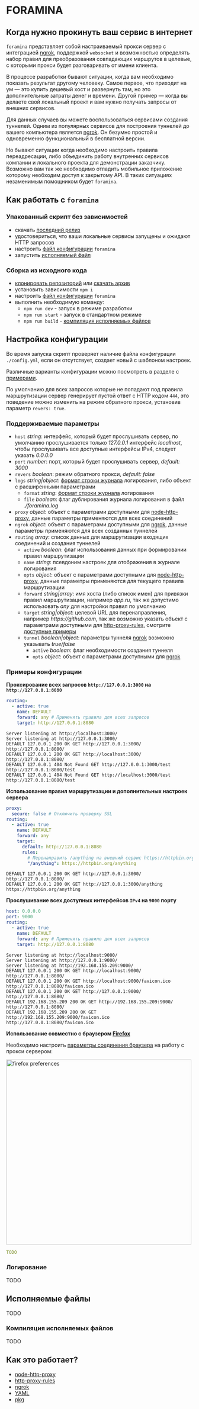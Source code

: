 <!--suppress ALL -->

# FORAMINA

## Когда нужно прокинуть ваш сервис в интернет

`foramina` представляет собой настраиваемый прокси сервер с интеграцией [ngrok](https://ngrok.com),
поддержкой `websocket` и возможностью определять набор правил для преобразования совпадающих маршрутов в целевые, с
которыми прокси будет разговаривать от имени клиента.

В процессе разработки бывают ситуации, когда вам необходимо показать результат другому человеку. Самое первое, что
приходит на ум — это купить дешевый хост и развернуть там, но это дополнительные затраты денег и времени. Другой пример
— когда вы делаете свой локальный проект и вам нужно получать запросы от внешних сервисов.

Для данных случаев вы можете воспользоваться сервисами создания туннелей. Одним из популярных сервисов для построения
туннелей до вашего компьютера является [ngrok](https://ngrok.com). Он безумно простой и одновременно функциональный в
бесплатной версии.

Но бывают ситуации когда необходимо настроить правила переадресации, либо объединить работу внутренних сервисов компании
и локального проекта для демонстрации заказчику. Возможно вам так же необходимо отладить мобильное приложение которому
необходим доступ к закрытому API. В таких ситуациях незаменимым помощником будет `foramina`.

## Как работать с `foramina`

### Упакованный скрипт без зависимостей

- скачать [последний релиз](https://github.com/goodvir/foramina/releases/latest)
- удостовериться, что ваши локальные сервисы запущены и ожидают HTTP запросов
- настроить [файл конфигурации](#настройка-конфигурации) `foramina`
- запустить [исполняемый файл](#исполняемые-файлы)

### Сборка из исходного кода

- [клонировать репозиторий](https://github.com/goodvir/foramina.git)
  или [скачать архив](https://github.com/goodvir/foramina/archive/refs/heads/master.zip)
- установить зависимости `npm i`
- настроить [файл конфигурации](#настройка-конфигурации) `foramina`
- выполнить необходимую команду:
  - `npm run dev` - запуск в режиме разработки
  - `npm run start` - запуск в стандартном режиме
  - `npm run build` - [компиляция исполняемых файлов](#компиляция-исполняемых-файлов)

## Настройка конфигурации

Во время запуска скрипт проверяет наличие файла конфигурации `./config.yml`, если он отсутствует, создает новый с
шаблоном настроек.

Различные варианты конфигурации можно посмотреть в разделе с [примерами](#примеры-конфигурации).

По умолчанию для всех запросов которые не попадают под правила маршрутизации сервер генерирует пустой ответ с HTTP
кодом `444`, это поведение можно изменить на режим обратного прокси, установив параметр `revers: true`.

### Поддерживаемые параметры

- `host` _string_: интерфейс, который будет прослушивать сервер, по умолчанию прослушивается только _127.0.0.1_
  интерфейс _localhost_, чтобы прослушивать все доступные интерфейсы IPv4, следует указать _0.0.0.0_
- `port` _number_: порт, который будет прослушивать сервер, _default: 3000_
- `revers` _boolean_: режим обратного прокси, _default: false_
- `logs` _string|object_: [формат строки журнала](#логирование) логирования, либо объект с расширенными параметрами
  - `format` _string_: [формат строки журнала](#логирование) логирования
  - `file` _boolean_: флаг дублирования журнала логирования в файл _./foramina.log_
- `proxy` _object_: объект с параметрами доступными
  для [node-http-proxy](https://github.com/http-party/node-http-proxy#options), данные параметры применяются для всех
  соединений
- `ngrok` _object_: объект с параметрами доступными для [ngrok](https://github.com/bubenshchykov/ngrok#options), данные
  параметры применяются для всех созданных туннелей
- `routing` _array_: список данных для маршрутизации входящих соединений и создания туннелей
  - `active` _boolean_: флаг использования данных при формировании правил маршрутизации
  - `name` _string_: псевдоним настроек для отображения в журнале логирования
  - `opts` _object_: объект с параметрами доступными
    для [node-http-proxy](https://github.com/http-party/node-http-proxy#options), данные параметры применяются для
    текущего правила маршрутизации
  - `forward` _string|array_: имя хоста (либо список имен) для привязки правил маршрутизации, например _app.ru_, так же
    допустимо использовать _any_ для настройки правил по умолчанию
  - `target` _string|object_: целевой URL для перенаправления, например _https://github.com_, так же возможно указать
    объект с параметрами доступными для [http-proxy-rules](https://github.com/donasaur/http-proxy-rules#options),
    смотрите [доступные примеры](https://github.com/donasaur/http-proxy-rules/blob/master/test/index.tests.js#L33)
  - `tunnel` _boolean|object_: параметры туннеля [ngrok](https://ngrok.com) возможно указывать _true/false_
    - `active` _boolean_: флаг необходимости создания туннеля
    - `opts` _object_: объект с параметрами доступными для [ngrok](https://github.com/bubenshchykov/ngrok#options)

### Примеры конфигурации

**Проксирование всех запросов `http://127.0.0.1:3000` на `http://127.0.0.1:8080`**

```yaml
routing:
  - active: true
    name: DEFAULT
    forward: any # Применять правила для всех запросов
    target: http://127.0.0.1:8080
```

```text
Server listening at http://localhost:3000/
Server listening at http://127.0.0.1:3000/
DEFAULT 127.0.0.1 200 OK GET http://127.0.0.1:3000/ http://127.0.0.1:8080/
DEFAULT 127.0.0.1 200 OK GET http://localhost:3000/ http://127.0.0.1:8080/
DEFAULT 127.0.0.1 404 Not Found GET http://127.0.0.1:3000/test http://127.0.0.1:8080/test
DEFAULT 127.0.0.1 404 Not Found GET http://localhost:3000/test http://127.0.0.1:8080/test
```

**Использование правил маршрутизации и дополнительных настроек сервера**

```yaml
proxy:
  secure: false # Отключить проверку SSL
routing:
  - active: true
    name: DEFAULT
    forward: any
    target:
      default: http://127.0.0.1:8080
      rules:
        # Перенаправить /anything на внешний сервис https://httpbin.org
        "/anything": https://httpbin.org/anything
```

```text
DEFAULT 127.0.0.1 200 OK GET http://127.0.0.1:3000/ http://127.0.0.1:8080/
DEFAULT 127.0.0.1 200 OK GET http://127.0.0.1:3000/anything https://httpbin.org/anything
```

**Прослушивание всех доступных интерфейсов `IPv4` на `9000` порту**

```yaml
host: 0.0.0.0
port: 9000
routing:
  - active: true
    name: DEFAULT
    forward: any # Применять правило для всех запросов
    target: http://127.0.0.1:8080
```

```text
Server listening at http://localhost:9000/
Server listening at http://127.0.0.1:9000/
Server listening at http://192.168.155.209:9000/
DEFAULT 127.0.0.1 200 OK GET http://localhost:9000/ http://127.0.0.1:8080/
DEFAULT 127.0.0.1 200 OK GET http://localhost:9000/favicon.ico http://127.0.0.1:8080/favicon.ico
DEFAULT 127.0.0.1 200 OK GET http://127.0.0.1:9000/ http://127.0.0.1:8080/
DEFAULT 192.168.155.209 200 OK GET http://192.168.155.209:9000/ http://127.0.0.1:8080/
DEFAULT 192.168.155.209 200 OK GET http://192.168.155.209:9000/favicon.ico http://127.0.0.1:8080/favicon.ico
```

**Использование совместно с браузером [Firefox](https://www.mozilla.org/ru)**

Необходимо настроить [параметры соединения браузера](https://support.mozilla.org/ru/kb/parametry-soedineniya-v-firefox)
на работу с прокси сервером:

<p>
<img src="docs/firefox.jpg" width="500" height="auto" alt="firefox preferences">
</p>

```yaml
TODO
```

### Логирование

TODO

## Исполняемые файлы

TODO

### Компиляция исполняемых файлов

TODO

## Как это работает?

- [node-http-proxy](https://github.com/http-party/node-http-proxy#readme)
- [http-proxy-rules](https://github.com/donasaur/http-proxy-rules#readme)
- [ngrok](https://github.com/bubenshchykov/ngrok#readme)
- [YAML](https://github.com/eemeli/yaml#readme)
- [pkg](https://github.com/vercel/pkg#readme)
